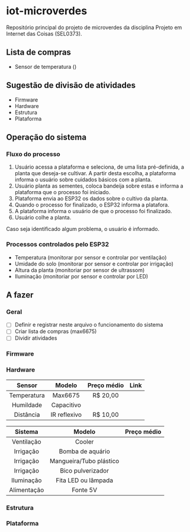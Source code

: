 # iot-microverdes

Repositório principal do projeto de microverdes da disciplina Projeto em Internet das Coisas (SEL0373).

## Lista de compras

- Sensor de temperatura ()

## Sugestão de divisão de atividades

- Firmware
- Hardware
- Estrutura
- Plataforma

## Operação do sistema

### Fluxo do processo

1. Usuário acessa a plataforma e seleciona, de uma lista pré-definida, a planta que deseja-se cultivar. A partir desta escolha, a plataforma informa o usuário sobre cuidados básicos com a planta.
2. Usuário planta as sementes, coloca bandeija sobre estas e informa a plataforma que o processo foi iniciado.
3. Plataforma envia ao ESP32 os dados sobre o cultivo da planta.
4. Quando o processo for finalizado, o ESP32 informa a platafora.
5. A plataforma informa o usuário de que o processo foi finalizado.
6. Usuário colhe a planta.

Caso seja identificado algum problema, o usuário é informado.

### Processos controlados pelo ESP32

- Temperatura (monitorar por sensor e controlar por ventilação)
- Umidade do solo (monitorar por sensor e controlar por irrigação)
- Altura da planta (monitoriar por sensor de ultrassom)
- Iluminação (monitoriar por sensor e controlar por LED)


## A fazer

### Geral

- [ ] Definir e registrar neste arquivo o funcionamento do sistema
- [ ] Criar lista de compras (max6675)
- [ ] Dividir atividades

### Firmware

### Hardware

|  **Sensor** |  **Modelo**  | **Preço médio** | **Link** |
|:-----------:|:------------:|:---------------:|:--------:|
| Temperatura |    Max6675   |     R$ 20,00    |          |
|  Humildade  |  Capacitivo  |                 |          |
|  Distância  | IR reflexivo |     R$ 10,00    |          |

|   **Sistema**   |          **Modelo**         | **Preço médio** |
|:-----------:|:-----------------------:|:-----------:|
|  Ventilação |          Cooler         |             |
|  Irrigação  |     Bomba de aquário    |             |
|  Irrigação  | Mangueira/Tubo plástico |             |
|  Irrigação  |    Bico pulverizador    |             |
|  Iluminação |   Fita LED ou lâmpada   |             |
| Alimentação |         Fonte 5V        |             |


### Estrutura

### Plataforma
